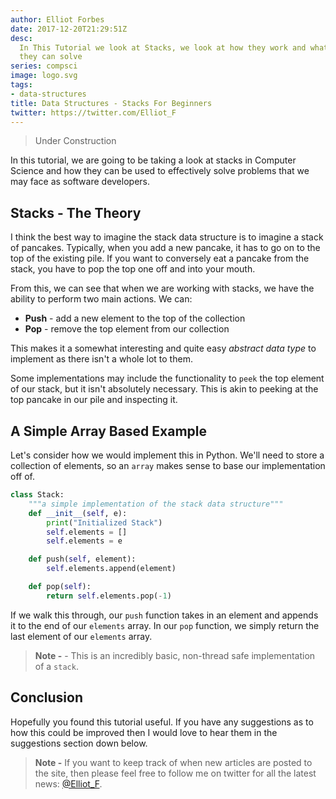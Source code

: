 ```yaml
---
author: Elliot Forbes
date: 2017-12-20T21:29:51Z
desc:
  In This Tutorial we look at Stacks, we look at how they work and what problems
  they can solve
series: compsci
image: logo.svg
tags:
- data-structures
title: Data Structures - Stacks For Beginners
twitter: https://twitter.com/Elliot_F
---
```


> Under Construction

In this tutorial, we are going to be taking a look at stacks in Computer Science
and how they can be used to effectively solve problems that we may face as
software developers.

## Stacks - The Theory

I think the best way to imagine the stack data structure is to imagine a stack
of pancakes. Typically, when you add a new pancake, it has to go on to the top
of the existing pile. If you want to conversely eat a pancake from the stack,
you have to pop the top one off and into your mouth.

From this, we can see that when we are working with stacks, we have the ability
to perform two main actions. We can:

- **Push** - add a new element to the top of the collection
- **Pop** - remove the top element from our collection

This makes it a somewhat interesting and quite easy _abstract data type_ to
implement as there isn't a whole lot to them.

Some implementations may include the functionality to `peek` the top element of
our stack, but it isn't absolutely necessary. This is akin to peeking at the top
pancake in our pile and inspecting it.

## A Simple Array Based Example

Let's consider how we would implement this in Python. We'll need to store a
collection of elements, so an `array` makes sense to base our implementation off
of.

```py
class Stack:
    """a simple implementation of the stack data structure"""
    def __init__(self, e):
        print("Initialized Stack")
        self.elements = []
        self.elements = e

    def push(self, element):
        self.elements.append(element)

    def pop(self):
        return self.elements.pop(-1)
```

If we walk this through, our `push` function takes in an element and appends it
to the end of our `elements` array. In our `pop` function, we simply return the
last element of our `elements` array.

> **Note -** - This is an incredibly basic, non-thread safe implementation of a
> `stack`.

## Conclusion

Hopefully you found this tutorial useful. If you have any suggestions as to how
this could be improved then I would love to hear them in the suggestions section
down below.

> **Note -** If you want to keep track of when new articles are posted to the
> site, then please feel free to follow me on twitter for all the latest news:
> [@Elliot_F](https://twitter.com/elliot_f).
